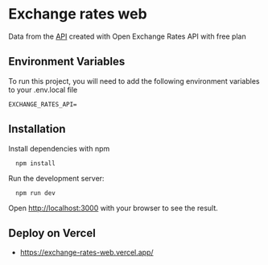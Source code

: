 # Exchange rates web

Data from the [API](https://github.com/david-fb/exchange-rates-api) created with Open Exchange Rates API with free plan

## Environment Variables

To run this project, you will need to add the following environment variables to your .env.local file

```
EXCHANGE_RATES_API=
```

## Installation

Install dependencies with npm

```
  npm install
```

Run the development server:

```
  npm run dev
```

Open [http://localhost:3000](http://localhost:3000) with your browser to see the result.

## Deploy on Vercel

- https://exchange-rates-web.vercel.app/
